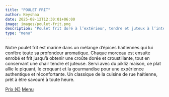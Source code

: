 ```yaml
---
title: "POULET FRIT"
author: Keyshaa
date: 2025-08-12T12:30:01+06:00
image: images/poulet-frit.png
description: "Poulet frit doré à l’extérieur, tendre et juteux à l’intérieur, relevé d’épices haïtiennes et accompagné de pikliz pour un parfait équilibre de saveurs."
type: "menu"
---
```


<stong> Notre poulet frit est mariné dans un mélange d’épices haïtiennes qui lui confère toute sa profondeur aromatique. Chaque morceau est ensuite enrobé et frit jusqu’à obtenir une croûte dorée et croustillante, tout en conservant une chair tendre et juteuse. Servi avec du pikliz maison, ce plat allie le piquant, le croquant et la gourmandise pour une expérience authentique et réconfortante. Un classique de la cuisine de rue haïtienne, prêt à être savouré à toute heure.

<div class="menu-price-buttons">
  <a href="/#price" class="btn btn-primary">Prix (€)</a>
  <a href="/menu" class="btn btn-primary">Menu</a>
</div>
